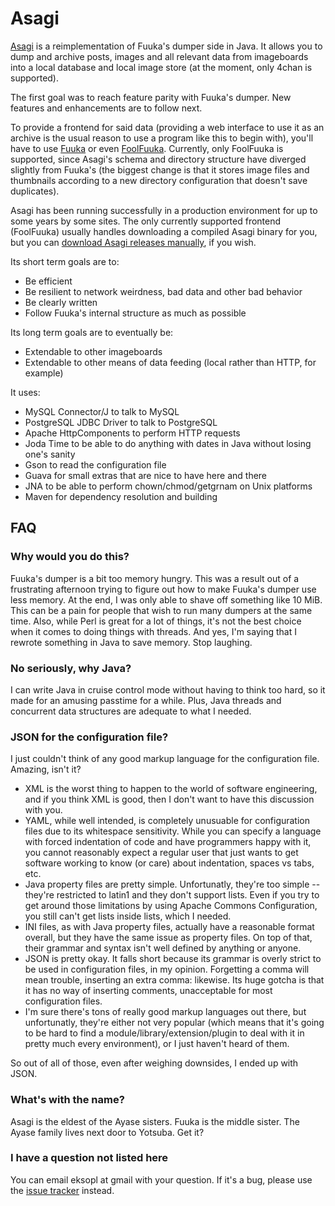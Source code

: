 # Asagi

[Asagi](http://eksopl.github.io/asagi/) is a reimplementation of Fuuka's dumper side in Java. It allows you to dump and archive posts, images and all relevant data from imageboards into a local database and local image store (at the moment, only 4chan is supported).

The first goal was to reach feature parity with Fuuka's dumper. New features and enhancements are to follow next.

To provide a frontend for said data (providing a web interface to use it as an archive is the usual reason to use a program like this to begin with), you'll have to use [Fuuka](/eksopl/fuuka) or even [FoolFuuka](/FoolCode/FoolFuuka). Currently, only FoolFuuka is supported, since Asagi's schema and directory structure have diverged slightly from Fuuka's (the biggest change is that it stores image files and thumbnails according to a new directory configuration that doesn't save duplicates).

Asagi has been running successfully in a production environment for up to some years by some sites. The only currently supported frontend (FoolFuuka) usually handles downloading a compiled Asagi binary for you, but you can [download Asagi releases manually](https://github.com/eksopl/asagi/releases/), if you wish.

Its short term goals are to:

* Be efficient
* Be resilient to network weirdness, bad data and other bad behavior
* Be clearly written
* Follow Fuuka's internal structure as much as possible

Its long term goals are to eventually be:

* Extendable to other imageboards
* Extendable to other means of data feeding (local rather than HTTP, for example)

It uses:

* MySQL Connector/J to talk to MySQL
* PostgreSQL JDBC Driver to talk to PostgreSQL
* Apache HttpComponents to perform HTTP requests
* Joda Time to be able to do anything with dates in Java without losing one's sanity
* Gson to read the configuration file
* Guava for small extras that are nice to have here and there
* JNA to be able to perform chown/chmod/getgrnam on Unix platforms
* Maven for dependency resolution and building

## FAQ

### Why would you do this?
Fuuka's dumper is a bit too memory hungry. This was a result out of a frustrating afternoon trying to figure out how to make Fuuka's dumper use less memory. At the end, I was only able to shave off something like 10 MiB. This can be a pain for people that wish to run many dumpers at the same time. Also, while Perl is great for a lot of things, it's not the best choice when it comes to doing things with threads. And yes, I'm saying that I rewrote something in Java to save memory. Stop laughing.

### No seriously, why Java?
I can write Java in cruise control mode without having to think too hard, so it made for an amusing passtime for a while. Plus, Java threads and concurrent data structures are adequate to what I needed.

### JSON for the configuration file?
I just couldn't think of any good markup language for the configuration file. Amazing, isn't it?

* XML is the worst thing to happen to the world of software engineering, and if you think XML is good, then I don't want to have this discussion with you.
* YAML, while well intended, is completely unusuable for configuration files due to its whitespace sensitivity. While you can specify a language with forced indentation of code and have programmers happy with it, you cannot reasonably expect a regular user that just wants to get software working to know (or care) about indentation, spaces vs tabs, etc.
* Java property files are pretty simple. Unfortunatly, they're too simple -- they're restricted to latin1 and they don't support lists. Even if you try to get around those limitations by using Apache Commons Configuration, you still can't get lists inside lists, which I needed.
* INI files, as with Java property files, actually have a reasonable format overall, but they have the same issue as property files. On top of that, their grammar and syntax isn't well defined by anything or anyone.
* JSON is pretty okay. It falls short because its grammar is overly strict to be used in configuration files, in my opinion. Forgetting a comma will mean trouble, inserting an extra comma: likewise. Its huge gotcha is that it has no way of inserting comments, unacceptable for most configuration files.
* I'm sure there's tons of really good markup languages out there, but unfortunatly, they're either not very popular (which means that it's going to be hard to find a module/library/extension/plugin to deal with it in pretty much every environment), or I just haven't heard of them.

So out of all of those, even after weighing downsides, I ended up with JSON.

### What's with the name?
Asagi is the eldest of the Ayase sisters. Fuuka is the middle sister. The Ayase family lives next door to Yotsuba. Get it?

### I have a question not listed here
You can email eksopl at gmail with your question. If it's a bug, please use the [issue tracker](/eksopl/asagi/issues) instead.
